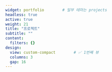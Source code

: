 ```yaml
---
widget: portfolio        # 일부 테마는 projects
headless: true
active: true
weight: 21
title: "프로젝트"
subtitle: ""
content:
  filters: {}
design:
  view: custom-compact        # ✅ 1번째 뷰
  columns: 3
  gap: 16
---
```

